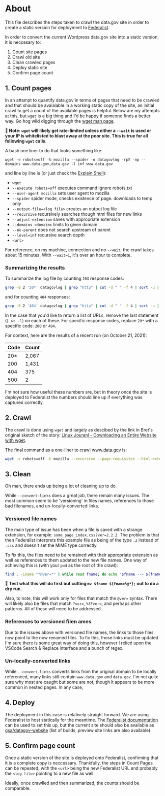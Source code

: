 # About

This file describes the steps taken to crawl the data.gov site in order to create a static version for deployment to [Federalist](https://federalistapp.18f.gov/sites).

In order to convert the current Wordpress data.gov site into a static version, it is neccesary to:

1. Count site pages
1. Crawl old site
1. Clean crawled pages
1. Deploy static site
1. Confirm page count

## 1. Count pages

In an attempt to quantify data.gov in terms of pages that need to be crawled and that should be avaialable in a working static copy of the site, an initial crawl to get a count of the available pages is helpful. Below are my attempts at this, but `wget` is a big thing and I'd be happy if someone finds a better way. Go hog wild digging through the [wget man page](https://www.gnu.org/software/wget/manual/wget.html).

**📢 Note: `wget` will likely get rate-limited unless either a `--wait` is used or your IP is whitelisted to blast away at the poor site. This is true for all following `wget` calls.**

A bash one liner to do that looks something like:

`wget -e robots=off -U mozilla --spider -o datagovlog -rpE -np --domains www.data.gov,data.gov -l inf www.data.gov`

and line by line is (or just check the [Explain Shell](https://explainshell.com/explain?cmd=wget+-e+robots%3Doff+-U+mozilla+--spider+-o+datagovlog+-rpE+-np+--domains+www.data.gov%2Cdata.gov+-l+inf+www.data.gov)):

- `wget`
- `--execute robots=off` executes command ignore robots.txt
- `--user-agent mozilla` sets user agent to mozilla
- `--spider` spider mode, checks existence of page. downloads to temp only
- `--output-file=<log file>` creates an output log file
- `--recursive` recursively searches though html files for new links
- `--adjust-extension` saves with appropriate extension
- `--domains <domain>` limits to given domain
- `--no-parent` does not search upstream of parent
- `--level=inf` recursive search depth
- `<url>`

For reference, on my machine, connection and no `--wait`, the crawl takes about 15 minutes.
With `--wait=1`, it's over an hour to complete.

### Summarizing the results

To summarize the log file by counting `20X` response codes:

```bash
grep -B 2 '20*' datagovlog | grep "http" | cut -d " " -f 4 | sort -u | wc -l
```

and for counting `404` responses:

```bash
grep -B 2 '404' datagovlog | grep "http" | cut -d " " -f 4 | sort -u | wc -l
```

In the case that you'd like to return a list of URLs, remove the last statement (`| wc -l`) on each of these.
For specific response codes, replace `20*` with a specific code: `200` or `404`.

For context, here are the results of a recent run (on October 21, 2021):

| Code | Count |
|------|-------|
| 20*  | 2,067 |
| 200  | 1,431 |
| 404  | 375   |
| 500  | 2     |

I'm not sure how useful these numbers are, but in theory once the site is deployed to Federalist the numbers should line up if everything was captured correctly.

## 2. Crawl

The crawl is done using `wget` and largely as descibed by the link in Bret's original sketch of the story: [Linux Jouranl - Downloading an Entire Website with wget](https://www.linuxjournal.com/content/downloading-entire-web-site-wget).

The final command as a one-liner to crawl www.data.gov is:

```bash
wget -e robots=off -U mozilla --recursive --page-requisites --html-extension --domains www.data.gov,data.gov --no-parent --level=inf www.data.gov
```


## 3. Clean

Oh man, there ends up being a lot of cleaning up to do.

While `--convert-links` does a great job, there remain many issues.
The most common seem to be 'versioning' in files names, references to those bad filenames, and un-locally-converted links.

### Versioned file names

The main type of issue has been when a file is saved with a strange extension, for example: `some_page_index.css?ver=2.2.2`.
The problem is that then Federalist interprets this example file as being of the type `.2` instead of `.css` and doesn't set the MIME type correctly.

To fix this, the files need to be remained with their appropriate extension as well as references to them updated to the new file names.
One way of achieving this is (with your `pwd` as the root of the crawl):

```bash
find . -iname "*@ver=*" | while read fname; do echo "$fname --> ${fname%@*}"; mv $fname ${fname%@*}; done
```

**📢 Test what this will do first but cutting `mv $fname ${fname%@*};` out to do a dry run.**

Also, to note, this will work only for files that match the `@ver=` syntax.
There will likely also be files that match `?ver=`, `%3Fver=`, and perhaps other patterns.
All of these will need to be addressed.

### References to versioned filen ames

Due to the issues above with versioned file names, the links to those files now point to the now renamed files.
To fix this, those links must be updated.
I'm sure there is some great way of doing this, however I relied upon the VSCode Search & Replace interface and a bunch of regex.



### Un-locally-converted links

While `--convert-links` converts links from the original domain to be locally referenced, many links still contain `www.data.gov` and `data.gov`.
I'm not quite sure why most are caught but some are not, though it appears to be more common in nested pages.
In any case, 

## 4. Deploy

The deployment in this case is relatively straight forward.
We are using Federalist to host statically for the meantime.
The [Federalist documentation](https://federalist.18f.gov/documentation/) can be used to set this up, but the current site should also be available as [gsa/datagov-website](https://federalistapp.18f.gov/sites/1072/builds) (list of builds, preview site links are also available).

## 5. Confirm page count

Once a static version of the site is deployed onto Federalist, confirming that it is a complete copy is neccessary. 
Thankfully, the steps in Count Pages can be repeated, with the `<url>` being the new Federalist URL and probably the `<log file>` pointing to a new file as well.

Ideally, once crawlled and then summarized, the counts should be comparable.

